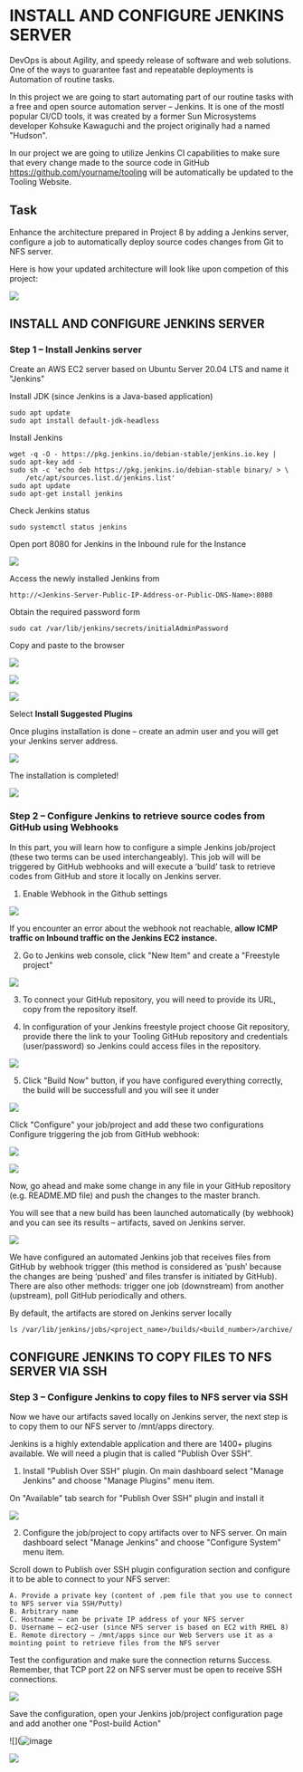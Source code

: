# **INSTALL AND CONFIGURE JENKINS SERVER** #

DevOps is about Agility, and speedy release of software and web solutions. One of the ways to guarantee fast and repeatable deployments is Automation of routine tasks.

In this project we are going to start automating part of our routine tasks with a free and open source automation server – Jenkins. It is one of the mostl popular CI/CD tools, it was created by a former Sun Microsystems developer Kohsuke Kawaguchi and the project originally had a named "Hudson".

In our project we are going to utilize Jenkins CI capabilities to make sure that every change made to the source code in GitHub https://github.com/yourname/tooling will be automatically be updated to the Tooling Website.

## **Task** ##
Enhance the architecture prepared in Project 8 by adding a Jenkins server, configure a job to automatically deploy source codes changes from Git to NFS server.

Here is how your updated architecture will look like upon competion of this project:

![](add_jenkins.png)


## **INSTALL AND CONFIGURE JENKINS SERVER** ##

### **Step 1** – Install Jenkins server ###
Create an AWS EC2 server based on Ubuntu Server 20.04 LTS and name it "Jenkins"

Install JDK (since Jenkins is a Java-based application)
~~~
sudo apt update
sudo apt install default-jdk-headless
~~~
Install Jenkins
~~~
wget -q -O - https://pkg.jenkins.io/debian-stable/jenkins.io.key | sudo apt-key add -
sudo sh -c 'echo deb https://pkg.jenkins.io/debian-stable binary/ > \
    /etc/apt/sources.list.d/jenkins.list'
sudo apt update
sudo apt-get install jenkins
~~~

Check Jenkins status
~~~
sudo systemctl status jenkins
~~~

Open port 8080 for Jenkins in the Inbound rule for the Instance

![](open-8080.jpg)

Access the newly installed Jenkins from
~~~
http://<Jenkins-Server-Public-IP-Address-or-Public-DNS-Name>:8080
~~~

Obtain the required password form
~~~
sudo cat /var/lib/jenkins/secrets/initialAdminPassword
~~~
Copy and paste to the browser

![](jenkins-login.jpg)

![](jenkins-initialpass.jpg)

![](jenkins-loggedin.jpg)

Select **Install Suggested Plugins**

Once plugins installation is done – create an admin user and you will get your Jenkins server address.

![](jenkins-admin.jpg)

The installation is completed!

![](jenkins-ready.jpg)

### **Step 2** – Configure Jenkins to retrieve source codes from GitHub using Webhooks ###

In this part, you will learn how to configure a simple Jenkins job/project (these two terms can be used interchangeably). This job will will be triggered by GitHub webhooks and will execute a ‘build’ task to retrieve codes from GitHub and store it locally on Jenkins server.

1. Enable Webhook in the Github settings

![](webhook-setting.gif)

If you encounter an error about the webhook not reachable, **allow ICMP traffic on Inbound traffic on the Jenkins EC2 instance.**

2. Go to Jenkins web console, click "New Item" and create a "Freestyle project"

![](new-jenkins-prj.jpg)

3. To connect your GitHub repository, you will need to provide its URL, copy from the repository itself.

4. In configuration of your Jenkins freestyle project choose Git repository, provide there the link to your Tooling GitHub repository and credentials (user/password) so Jenkins could access files in the repository.

![](jenkins-repo-login.jpg)

5. Click "Build Now" button, if you have configured everything correctly, the build will be successfull and you will see it under

![](manual-build.jpg)

Click "Configure" your job/project and add these two configurations
Configure triggering the job from GitHub webhook:

![](jenkins_trigger.png)

![](archive_artifacts.gif)

Now, go ahead and make some change in any file in your GitHub repository (e.g. README.MD file) and push the changes to the master branch.

You will see that a new build has been launched automatically (by webhook) and you can see its results – artifacts, saved on Jenkins server.

![](auto-build.jpg)

We have configured an automated Jenkins job that receives files from GitHub by webhook trigger (this method is considered as ‘push’ because the changes are being ‘pushed’ and files transfer is initiated by GitHub). There are also other methods: trigger one job (downstream) from another (upstream), poll GitHub periodically and others.

By default, the artifacts are stored on Jenkins server locally
~~~
ls /var/lib/jenkins/jobs/<project_name>/builds/<build_number>/archive/
~~~


## **CONFIGURE JENKINS TO COPY FILES TO NFS SERVER VIA SSH** ##

### **Step 3** – Configure Jenkins to copy files to NFS server via SSH ###
Now we have our artifacts saved locally on Jenkins server, the next step is to copy them to our NFS server to /mnt/apps directory.

Jenkins is a highly extendable application and there are 1400+ plugins available. We will need a plugin that is called "Publish Over SSH".

1. Install "Publish Over SSH" plugin.
On main dashboard select "Manage Jenkins" and choose "Manage Plugins" menu item.

On "Available" tab search for "Publish Over SSH" plugin and install it

![](jenkins-publish-over-ssh.jpg)

2. Configure the job/project to copy artifacts over to NFS server.
On main dashboard select "Manage Jenkins" and choose "Configure System" menu item.

Scroll down to Publish over SSH plugin configuration section and configure it to be able to connect to your NFS server:

    A. Provide a private key (content of .pem file that you use to connect to NFS server via SSH/Putty)
    B. Arbitrary name
    C. Hostname – can be private IP address of your NFS server
    D. Username – ec2-user (since NFS server is based on EC2 with RHEL 8)
    E. Remote directory – /mnt/apps since our Web Servers use it as a mointing point to retrieve files from the NFS server
Test the configuration and make sure the connection returns Success. Remember, that TCP port 22 on NFS server must be open to receive SSH connections.

![](jenkins-push-over-ssh.jpg)

Save the configuration, open your Jenkins job/project configuration page and add another one "Post-build Action"

![](![image](build-over-ssh.jpg)

![](bos-source-file.ssh)


